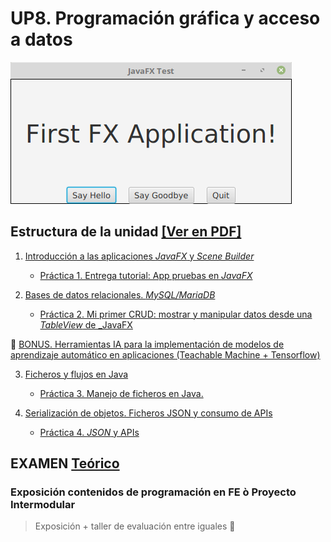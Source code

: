 # UP8. Programación gráfica y acceso a datos
![fx](fx.png)

## Estructura de la unidad [[Ver en PDF]](https://github.com/pbendom3/prog-1cfgs-daw/blob/main/temas_pdf/imprimir_ud8.pdf)
1.  [Introducción a las aplicaciones _JavaFX_ y _Scene Builder_](https://pbendom3.github.io/prog-1cfgs-daw/ups/UP8/8_1_fx/index.html)

      - [Práctica 1. Entrega tutorial: App pruebas en _JavaFX_](https://pbendom3.github.io/prog-1cfgs-daw/ups/UP8/8_1_fx/prctica_1_entrega_tutorial_app_pruebas_en_javafx.html)
   
2.  [Bases de datos relacionales. _MySQL/MariaDB_](https://pbendom3.github.io/prog-1cfgs-daw/ups/UP8/8_2_bbdd_mariadb/index.html)

      - [Práctica 2. Mi primer CRUD: mostrar y manipular datos desde una _TableView_ de _JavaFX](https://pbendom3.github.io/prog-1cfgs-daw/ups/UP8/8_2_bbdd_mariadb/prctica_2_mi_primer_crud_mostrar_y_manipular_datos_desde_una_tableview_de_javafx.html)

🎁 [BONUS. Herramientas IA para la implementación de modelos de aprendizaje automático en aplicaciones (Teachable Machine + Tensorflow)](https://pbendom3.github.io/prog-1cfgs-daw/ups/UP8/tm/index.html)

3.  [Ficheros y flujos en Java](https://pbendom3.github.io/prog-1cfgs-daw/ups/UP8/8_3_ficheros_flujos/index.html)

      - [Práctica 3. Manejo de ficheros en Java.](https://pbendom3.github.io/prog-1cfgs-daw/ups/UP8/8_3_ficheros_flujos/prctica_3_manejo_de_ficheros_en_java.html)
   
4.  [Serialización de objetos. Ficheros JSON y consumo de APIs](https://pbendom3.github.io/prog-1cfgs-daw/ups/UP8/8_4_serializacion_json/index.html)

      - [Práctica 4. _JSON_ y APIs](https://pbendom3.github.io/prog-1cfgs-daw/ups/UP8/8_4_serializacion_json/bonus_consumiendo_apis_externas_desde_java.html)

## EXAMEN [Teórico](EXAMEN_TEÓRICO_3aEv.pdf)

### Exposición contenidos de programación en FE ò Proyecto Intermodular

> Exposición + taller de evaluación entre iguales :speech_balloon:
